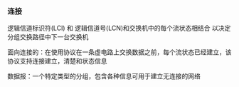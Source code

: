 ### 连接

逻辑信道标识符(LCI) 和 逻辑信道号(LCN)和交换机中的每个流状态相结合 以决定分组交换路径中下一台交换机

面向连接的：在使用协议在一条虚电路上交换数据之前，每个流状态已经建立，该协议支持连接建立，清楚和状态信息

数据报：一个特定类型的分组，包含各种信息可用于建立无连接的网络